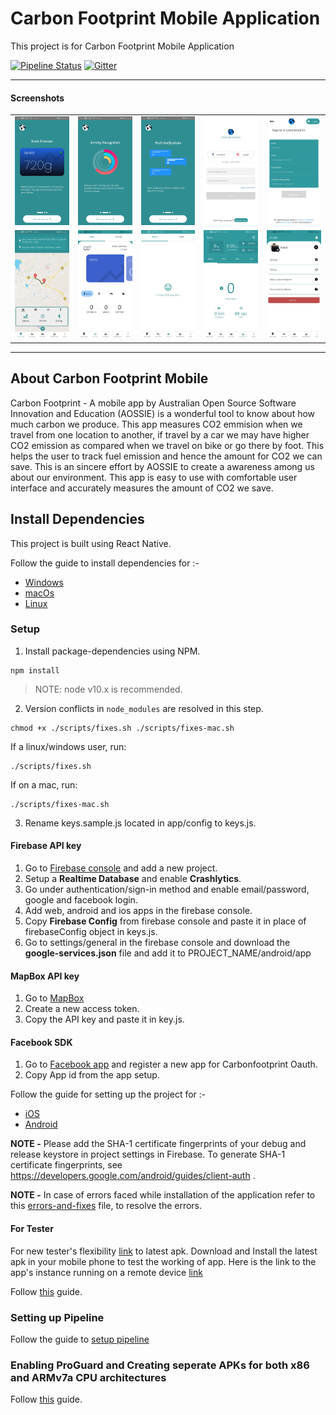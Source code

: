 # Carbon Footprint Mobile Application

This project is for Carbon Footprint Mobile Application

[![Pipeline Status](https://gitlab.com/aossie/CarbonFootprint-Mobile/badges/develop/pipeline.svg)](https://gitlab.com/aossie/CarbonFootprint-Mobile/-/commits/develop)
[![Gitter](https://img.shields.io/badge/chat-on%20gitter-ff006f.svg?style=flat-square)](https://gitter.im/AOSSIE/CarbonFootprint-Mobile)

---

#### Screenshots

<table>
    <tr>
     <td><kbd><img src="./doc/Screenshots/Tour1.jpg"></kbd></td>
     <td><kbd><img src="./doc/Screenshots/Tour2.jpg"></kbd></td>
     <td><kbd><img src="./doc/Screenshots/Tour3.jpg"></kbd></td>
     <td><kbd><img src="./doc/Screenshots/Login.jpg"></kbd></td>
     <td><kbd><img src="./doc/Screenshots/Register.jpg"></kbd></td>
     <tr> 
      <td><kbd><img src="./doc/Screenshots/Directions.jpg"></kbd></td>
      <td><kbd><img src="./doc/Screenshots/TodayTab.jpg"></kbd></td>
      <td><kbd><img src="./doc/Screenshots/Friends.jpg"></kbd></td>
      <td><kbd><img src="./doc/Screenshots/Dashboard.jpg"></kbd></td>
      <td><kbd><img src="./doc/Screenshots/More.jpg"></kbd></td>
    </tr>
  </table>

---

## About Carbon Footprint Mobile

Carbon Footprint - A mobile app by Australian Open Source Software Innovation and Education (AOSSIE) is a wonderful tool to know about how much carbon we produce. This app measures CO2 emmision when we travel from one location to another, if travel by a car we may have higher CO2 emission as compared when we travel on bike or go there by foot. This helps the user to track fuel emission and hence the amount for CO2 we can save. This is an sincere effort by AOSSIE to create a awareness among us about our environment. This app is easy to use with comfortable user interface and accurately measures the amount of CO2 we save. 

## Install Dependencies

This project is built using React Native.

Follow the guide to install dependencies for :-
* [Windows](doc/dependencies_windows.md)
* [macOs](doc/dependencies_macOS.md)
* [Linux](doc/dependencies_linux.md)

### Setup

1. Install package-dependencies using NPM.

```
npm install
```

> NOTE: node v10.x is recommended.

2. Version conflicts in `node_modules` are resolved in this step.

```
chmod +x ./scripts/fixes.sh ./scripts/fixes-mac.sh
```

If a linux/windows user, run:

```
./scripts/fixes.sh
```

If on a mac, run:

```
./scripts/fixes-mac.sh
```

3. Rename keys.sample.js located in app/config to keys.js.

#### Firebase API key

1.  Go to [Firebase console](https://console.firebase.google.com) and add a new project.
2.  Setup a **Realtime Database** and enable **Crashlytics**.
3.  Go under authentication/sign-in method and enable email/password, google and facebook login.
4.  Add web, android and ios apps in the firebase console.
3.  Copy **Firebase Config** from firebase console and paste it in place of firebaseConfig object in keys.js.
4.  Go to settings/general in the firebase console and download the **google-services.json** file and add it to PROJECT_NAME/android/app

#### MapBox API key

1.  Go to [MapBox](https://account.mapbox.com/access-tokens/create)
2.  Create a new access token.
3.  Copy the API key and paste it in key.js.

#### Facebook SDK

1. Go to [Facebook app](!https://developers.facebook.com/apps/) and register a new app for Carbonfootprint      Oauth.
2. Copy App id from the app setup.

Follow the guide for setting up the project for :- 
* [iOS](doc/setup_ios.md)
* [Android](doc/setup_android.md)

**NOTE -** Please add the SHA-1 certificate fingerprints of your debug and release keystore in project settings in Firebase. To generate SHA-1 certificate fingerprints, see https://developers.google.com/android/guides/client-auth .

**NOTE -** In case of errors faced while installation of the application refer to this [errors-and-fixes](errors-and-fixes.md) file, to resolve the errors.

#### For Tester

For new tester's flexibility [link](https://bit.ly/2DanqQO) to latest apk. Download and Install the latest apk in your mobile phone to test the working of app.
Here is the link to the app's instance running on a remote device [link](https://appetize.io/app/r56q66m2pffqarxgyte8yrjgtr)

Follow [this](doc/setup_testing.md) guide.

### Setting up Pipeline

Follow the guide to [setup pipeline](doc/setup_pipeline.md)

### Enabling ProGuard and Creating seperate APKs for both x86 and ARMv7a CPU architectures

Follow [this](doc/enable_proguard.md) guide.
